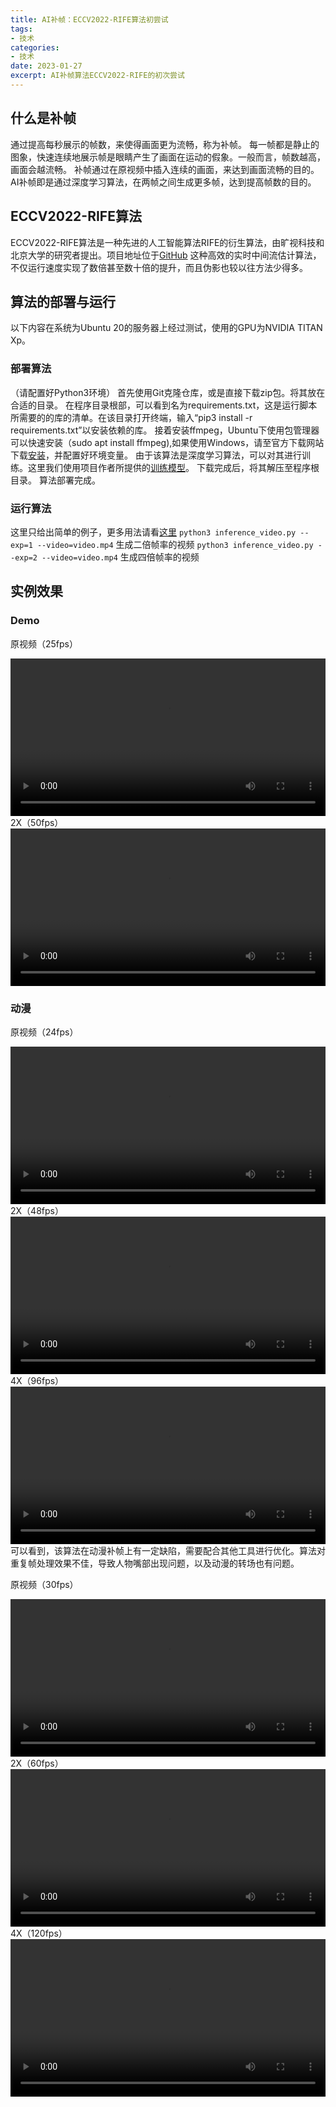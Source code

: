 ```yaml
---
title: AI补帧：ECCV2022-RIFE算法初尝试
tags:
- 技术
categories:
- 技术
date: 2023-01-27
excerpt: AI补帧算法ECCV2022-RIFE的初次尝试
---
```

## 什么是补帧
通过提高每秒展示的帧数，来使得画面更为流畅，称为补帧。
每一帧都是静止的图象，快速连续地展示帧是眼睛产生了画面在运动的假象。一般而言，帧数越高，画面会越流畅。
补帧通过在原视频中插入连续的画面，来达到画面流畅的目的。
AI补帧即是通过深度学习算法，在两帧之间生成更多帧，达到提高帧数的目的。

## ECCV2022-RIFE算法
ECCV2022-RIFE算法是一种先进的人工智能算法RIFE的衍生算法，由旷视科技和北京大学的研究者提出。项目地址位于[GitHub](https://github.com/megvii-research/ECCV2022-RIFE)
这种高效的实时中间流估计算法，不仅运行速度实现了数倍甚至数十倍的提升，而且伪影也较以往方法少得多。

## 算法的部署与运行
以下内容在系统为Ubuntu 20的服务器上经过测试，使用的GPU为NVIDIA TITAN Xp。

### 部署算法
（请配置好Python3环境）
首先使用Git克隆仓库，或是直接下载zip包。将其放在合适的目录。
在程序目录根部，可以看到名为requirements.txt，这是运行脚本所需要的的库的清单。在该目录打开终端，输入“pip3 install -r requirements.txt”以安装依赖的库。
接着安装ffmpeg，Ubuntu下使用包管理器可以快速安装（sudo apt install ffmpeg),如果使用Windows，请至官方下载网站下载[安装](https://ffmpeg.org/download.html)，并配置好环境变量。
由于该算法是深度学习算法，可以对其进行训练。这里我们使用项目作者所提供的[训练模型](https://drive.google.com/file/d/1APIzVeI-4ZZCEuIRE1m6WYfSCaOsi_7_/view?usp=sharing)。
下载完成后，将其解压至程序根目录。
算法部署完成。

### 运行算法
这里只给出简单的例子，更多用法请看[这里](https://github.com/megvii-research/ECCV2022-RIFE#run)
`python3 inference_video.py --exp=1 --video=video.mp4`
生成二倍帧率的视频
`python3 inference_video.py --exp=2 --video=video.mp4`
生成四倍帧率的视频

## 实例效果

### Demo
原视频（25fps）
<div style="position: relative;width: 100%; height: 0 padding-bottom: 75%;"><video controls="" style="text-align:center; width: 100%; height: 100% padding-bottom: 75%;"><source src="https://cos.qileoffice.top/demo.mp4" type="video/mp4">您的浏览器不支持HTML5，无法播放此视频。请升级您的浏览器</video></div>
2X（50fps）
<div style="position: relative;width: 100%; height: 0 padding-bottom: 75%;"><video controls="" style="text-align:center; width: 100%; height: 100% padding-bottom: 75%;"><source src="https://cos.qileoffice.top/demo_2X_50fps.mp4" type="video/mp4">您的浏览器不支持HTML5，无法播放此视频。请升级您的浏览器</video></div>

### 动漫
原视频（24fps）
<div style="position: relative;width: 100%; height: 0 padding-bottom: 75%;"><video controls="" style="text-align:center; width: 100%; height: 100% padding-bottom: 75%;"><source src="https://cos.qileoffice.top/snqx1.mp4" type="video/mp4">您的浏览器不支持HTML5，无法播放此视频。请升级您的浏览器</video></div>
2X（48fps）
<div style="position: relative;width: 100%; height: 0 padding-bottom: 75%;"><video controls="" style="text-align:center; width: 100%; height: 100% padding-bottom: 75%;"><source src="https://cos.qileoffice.top/snqx1_2X_48fps.mp4" type="video/mp4">您的浏览器不支持HTML5，无法播放此视频。请升级您的浏览器</video></div>
4X（96fps）
<div style="position: relative;width: 100%; height: 0 padding-bottom: 75%;"><video controls="" style="text-align:center; width: 100%; height: 100% padding-bottom: 75%;"><source src="https://cos.qileoffice.top/snqx1_4X_96fps.mp4" type="video/mp4">您的浏览器不支持HTML5，无法播放此视频。请升级您的浏览器</video></div>
可以看到，该算法在动漫补帧上有一定缺陷，需要配合其他工具进行优化。算法对重复帧处理效果不佳，导致人物嘴部出现问题，以及动漫的转场也有问题。

原视频（30fps）
<div style="position: relative;width: 100%; height: 0 padding-bottom: 75%;"><video controls="" style="text-align:center; width: 100%; height: 100% padding-bottom: 75%;"><source src="https://cos.qileoffice.top/stm2.mp4" type="video/mp4">您的浏览器不支持HTML5，无法播放此视频。请升级您的浏览器</video></div>
2X（60fps）
<div style="position: relative;width: 100%; height: 0 padding-bottom: 75%;"><video controls="" style="text-align:center; width: 100%; height: 100% padding-bottom: 75%;"><source src="https://cos.qileoffice.top/stm2_2X_60fps.mp4" type="video/mp4">您的浏览器不支持HTML5，无法播放此视频。请升级您的浏览器</video></div>
4X（120fps）
<div style="position: relative;width: 100%; height: 0 padding-bottom: 75%;"><video controls="" style="text-align:center; width: 100%; height: 100% padding-bottom: 75%;"><source src="https://cos.qileoffice.top/stm2_4X_120fps.mp4" type="video/mp4">您的浏览器不支持HTML5，无法播放此视频。请升级您的浏览器</video></div>